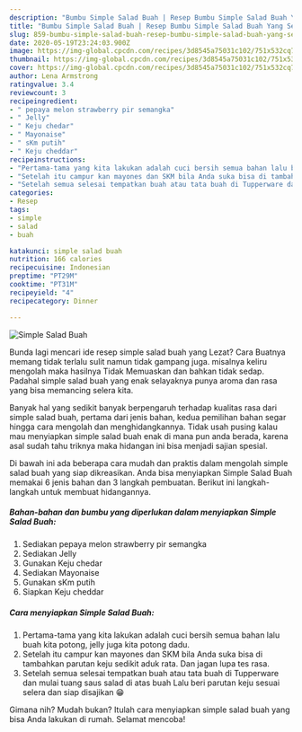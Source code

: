 ```yaml
---
description: "Bumbu Simple Salad Buah | Resep Bumbu Simple Salad Buah Yang Sedap"
title: "Bumbu Simple Salad Buah | Resep Bumbu Simple Salad Buah Yang Sedap"
slug: 859-bumbu-simple-salad-buah-resep-bumbu-simple-salad-buah-yang-sedap
date: 2020-05-19T23:24:03.900Z
image: https://img-global.cpcdn.com/recipes/3d8545a75031c102/751x532cq70/simple-salad-buah-foto-resep-utama.jpg
thumbnail: https://img-global.cpcdn.com/recipes/3d8545a75031c102/751x532cq70/simple-salad-buah-foto-resep-utama.jpg
cover: https://img-global.cpcdn.com/recipes/3d8545a75031c102/751x532cq70/simple-salad-buah-foto-resep-utama.jpg
author: Lena Armstrong
ratingvalue: 3.4
reviewcount: 3
recipeingredient:
- " pepaya melon strawberry pir semangka"
- " Jelly"
- " Keju chedar"
- " Mayonaise"
- " sKm putih"
- " Keju cheddar"
recipeinstructions:
- "Pertama-tama yang kita lakukan adalah cuci bersih semua bahan lalu buah kita potong, jelly juga kita potong dadu."
- "Setelah itu campur kan mayones dan SKM bila Anda suka bisa di tambahkan parutan keju sedikit aduk rata. Dan jagan lupa tes rasa."
- "Setelah semua selesai tempatkan buah atau tata buah di Tupperware dan mulai tuang saus salad di atas buah Lalu beri parutan keju sesuai selera dan siap disajikan 😁"
categories:
- Resep
tags:
- simple
- salad
- buah

katakunci: simple salad buah 
nutrition: 166 calories
recipecuisine: Indonesian
preptime: "PT29M"
cooktime: "PT31M"
recipeyield: "4"
recipecategory: Dinner

---
```



![Simple Salad Buah](https://img-global.cpcdn.com/recipes/3d8545a75031c102/751x532cq70/simple-salad-buah-foto-resep-utama.jpg)

Bunda lagi mencari ide resep simple salad buah yang Lezat? Cara Buatnya memang tidak terlalu sulit namun tidak gampang juga. misalnya keliru mengolah maka hasilnya Tidak Memuaskan dan bahkan tidak sedap. Padahal simple salad buah yang enak selayaknya punya aroma dan rasa yang bisa memancing selera kita.



Banyak hal yang sedikit banyak berpengaruh terhadap kualitas rasa dari simple salad buah, pertama dari jenis bahan, kedua pemilihan bahan segar hingga cara mengolah dan menghidangkannya. Tidak usah pusing kalau mau menyiapkan simple salad buah enak di mana pun anda berada, karena asal sudah tahu triknya maka hidangan ini bisa menjadi sajian spesial.


Di bawah ini ada beberapa cara mudah dan praktis dalam mengolah simple salad buah yang siap dikreasikan. Anda bisa menyiapkan Simple Salad Buah memakai 6 jenis bahan dan 3 langkah pembuatan. Berikut ini langkah-langkah untuk membuat hidangannya.

<!--inarticleads1-->

##### Bahan-bahan dan bumbu yang diperlukan dalam menyiapkan Simple Salad Buah:

1. Sediakan  pepaya melon strawberry pir semangka
1. Sediakan  Jelly
1. Gunakan  Keju chedar
1. Sediakan  Mayonaise
1. Gunakan  sKm putih
1. Siapkan  Keju cheddar




<!--inarticleads2-->

##### Cara menyiapkan Simple Salad Buah:

1. Pertama-tama yang kita lakukan adalah cuci bersih semua bahan lalu buah kita potong, jelly juga kita potong dadu.
1. Setelah itu campur kan mayones dan SKM bila Anda suka bisa di tambahkan parutan keju sedikit aduk rata. Dan jagan lupa tes rasa.
1. Setelah semua selesai tempatkan buah atau tata buah di Tupperware dan mulai tuang saus salad di atas buah Lalu beri parutan keju sesuai selera dan siap disajikan 😁




Gimana nih? Mudah bukan? Itulah cara menyiapkan simple salad buah yang bisa Anda lakukan di rumah. Selamat mencoba!
